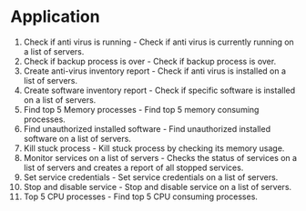 # Application
1. Check if anti virus is running - Check if anti virus is currently running on a list of servers.
2. Check if backup process is over - Check if backup process is over.
3. Create anti-virus inventory report - Check if anti virus is installed on a list of servers.
4. Create software inventory report - Check if specific software is installed on a list of servers.
5. Find top 5 Memory processes - Find top 5 memory consuming processes.
6. Find unauthorized installed software - Find unauthorized installed software on a list of servers.
7. Kill stuck process - Kill stuck process by checking its memory usage.
8. Monitor services on a list of servers - Checks the status of services on a list of servers and creates a report of all stopped services.
9. Set service credentials - Set service credentials on a list of servers.
10. Stop and disable service - Stop and disable service on a list of servers.
11. Top 5 CPU processes - Find top 5 CPU consuming processes.